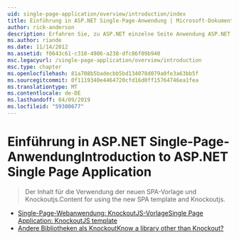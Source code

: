 ```yaml
---
uid: single-page-application/overview/introduction/index
title: Einführung in ASP.NET Single-Page-Anwendung | Microsoft-Dokumentation
author: rick-anderson
description: Erfahren Sie, zu ASP.NET einzelne Seite Anwendung ASP.NET Single-Page Application (SPA) hilft Ihnen, Anwendungen zu erstellen, die erhebliche clientseitige Interakti enthalten...
ms.author: riande
ms.date: 11/14/2012
ms.assetid: f0643c61-c310-4906-a238-dfc86f09b940
msc.legacyurl: /single-page-application/overview/introduction
msc.type: chapter
ms.openlocfilehash: 81a708b5badecbb5bd134078d079a0fe3a63bb5f
ms.sourcegitcommit: 0f1119340e4464720cfd16d0ff15764746ea1fea
ms.translationtype: MT
ms.contentlocale: de-DE
ms.lasthandoff: 04/09/2019
ms.locfileid: "59380677"
---
```

# <a name="introduction-to-aspnet-single-page-application"></a><span data-ttu-id="911b2-103">Einführung in ASP.NET Single-Page-Anwendung</span><span class="sxs-lookup"><span data-stu-id="911b2-103">Introduction to ASP.NET Single Page Application</span></span>

> <span data-ttu-id="911b2-104">Der Inhalt für die Verwendung der neuen SPA-Vorlage und Knockoutjs.</span><span class="sxs-lookup"><span data-stu-id="911b2-104">Content for using the new SPA template and Knockoutjs.</span></span>


- [<span data-ttu-id="911b2-105">Single-Page-Webanwendung: KnockoutJS-Vorlage</span><span class="sxs-lookup"><span data-stu-id="911b2-105">Single Page Application: KnockoutJS template</span></span>](knockoutjs-template.md)
- [<span data-ttu-id="911b2-106">Andere Bibliotheken als Knockout</span><span class="sxs-lookup"><span data-stu-id="911b2-106">Know a library other than Knockout?</span></span>](other-libraries.md)
